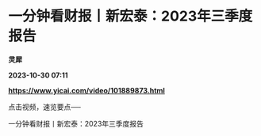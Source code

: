 # 一分钟看财报丨新宏泰：2023年三季度报告
**灵犀**

**2023-10-30 07:11**

**https://www.yicai.com/video/101889873.html**

点击视频，速览要点──

一分钟看财报丨新宏泰：2023年三季度报告